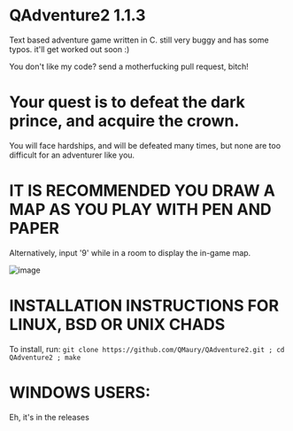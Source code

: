 # QAdventure2 1.1.3
Text based adventure game written in C.
still very buggy and has some typos. it'll get worked out soon :)

You don't like my code? send a motherfucking pull request, bitch!

# Your quest is to defeat the dark prince, and acquire the crown.
You will face hardships, and will be defeated many times, but none are too difficult for an adventurer like you.

# IT IS RECOMMENDED YOU DRAW A MAP AS YOU PLAY WITH PEN AND PAPER
Alternatively, input '9' while in a room to display the in-game map.

![image](https://user-images.githubusercontent.com/87496773/141252787-0b7567ec-b1c2-4fc3-a356-e76b8386c0f7.png)

# INSTALLATION INSTRUCTIONS FOR LINUX, BSD OR UNIX CHADS
To install, run: `git clone https://github.com/QMaury/QAdventure2.git ; cd QAdventure2 ; make`
 
# WINDOWS USERS:
Eh, it's in the releases
